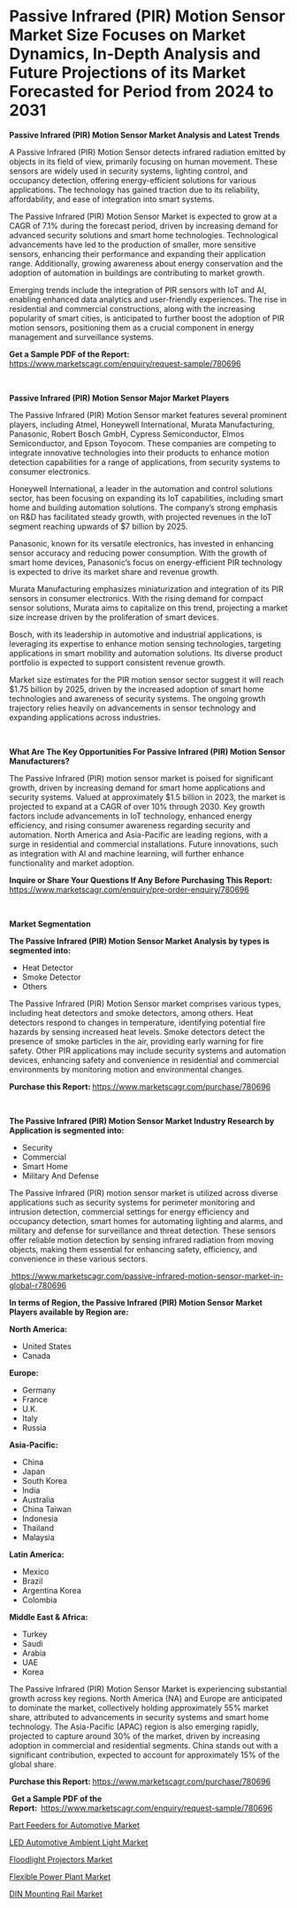 <p><h1>Passive Infrared (PIR) Motion Sensor Market Size Focuses on Market Dynamics, In-Depth Analysis and Future Projections of its Market Forecasted for Period from 2024 to 2031</h1></p><p><strong>Passive Infrared (PIR) Motion Sensor Market Analysis and Latest Trends</strong></p>
<p><p>A Passive Infrared (PIR) Motion Sensor detects infrared radiation emitted by objects in its field of view, primarily focusing on human movement. These sensors are widely used in security systems, lighting control, and occupancy detection, offering energy-efficient solutions for various applications. The technology has gained traction due to its reliability, affordability, and ease of integration into smart systems.</p><p>The Passive Infrared (PIR) Motion Sensor Market is expected to grow at a CAGR of 7.1% during the forecast period, driven by increasing demand for advanced security solutions and smart home technologies. Technological advancements have led to the production of smaller, more sensitive sensors, enhancing their performance and expanding their application range. Additionally, growing awareness about energy conservation and the adoption of automation in buildings are contributing to market growth.</p><p>Emerging trends include the integration of PIR sensors with IoT and AI, enabling enhanced data analytics and user-friendly experiences. The rise in residential and commercial constructions, along with the increasing popularity of smart cities, is anticipated to further boost the adoption of PIR motion sensors, positioning them as a crucial component in energy management and surveillance systems.</p></p>
<p><strong>Get a Sample PDF of the Report:&nbsp;</strong> <a href="https://www.marketscagr.com/enquiry/request-sample/780696?utm_campaign=1282&utm_medium=2&utm_source=Github&utm_content=ia&utm_term=15102024&utm_id=passive-infrared-pir-motion-sensor">https://www.marketscagr.com/enquiry/request-sample/780696</a></p>
<p>&nbsp;</p>
<p><strong>Passive Infrared (PIR) Motion Sensor Major Market Players</strong></p>
<p><p>The Passive Infrared (PIR) Motion Sensor market features several prominent players, including Atmel, Honeywell International, Murata Manufacturing, Panasonic, Robert Bosch GmbH, Cypress Semiconductor, Elmos Semiconductor, and Epson Toyocom. These companies are competing to integrate innovative technologies into their products to enhance motion detection capabilities for a range of applications, from security systems to consumer electronics.</p><p>Honeywell International, a leader in the automation and control solutions sector, has been focusing on expanding its IoT capabilities, including smart home and building automation solutions. The company’s strong emphasis on R&D has facilitated steady growth, with projected revenues in the IoT segment reaching upwards of $7 billion by 2025.</p><p>Panasonic, known for its versatile electronics, has invested in enhancing sensor accuracy and reducing power consumption. With the growth of smart home devices, Panasonic’s focus on energy-efficient PIR technology is expected to drive its market share and revenue growth.</p><p>Murata Manufacturing emphasizes miniaturization and integration of its PIR sensors in consumer electronics. With the rising demand for compact sensor solutions, Murata aims to capitalize on this trend, projecting a market size increase driven by the proliferation of smart devices.</p><p>Bosch, with its leadership in automotive and industrial applications, is leveraging its expertise to enhance motion sensing technologies, targeting applications in smart mobility and automation solutions. Its diverse product portfolio is expected to support consistent revenue growth.</p><p>Market size estimates for the PIR motion sensor sector suggest it will reach $1.75 billion by 2025, driven by the increased adoption of smart home technologies and awareness of security systems. The ongoing growth trajectory relies heavily on advancements in sensor technology and expanding applications across industries.</p></p>
<p>&nbsp;</p>
<p><strong>What Are The Key Opportunities For Passive Infrared (PIR) Motion Sensor Manufacturers?</strong></p>
<p><p>The Passive Infrared (PIR) motion sensor market is poised for significant growth, driven by increasing demand for smart home applications and security systems. Valued at approximately $1.5 billion in 2023, the market is projected to expand at a CAGR of over 10% through 2030. Key growth factors include advancements in IoT technology, enhanced energy efficiency, and rising consumer awareness regarding security and automation. North America and Asia-Pacific are leading regions, with a surge in residential and commercial installations. Future innovations, such as integration with AI and machine learning, will further enhance functionality and market adoption.</p></p>
<p><strong>Inquire or Share Your Questions If Any Before Purchasing This Report:</strong> <a href="https://www.marketscagr.com/enquiry/pre-order-enquiry/780696?utm_campaign=1282&utm_medium=2&utm_source=Github&utm_content=ia&utm_term=15102024&utm_id=passive-infrared-pir-motion-sensor">https://www.marketscagr.com/enquiry/pre-order-enquiry/780696</a></p>
<p>&nbsp;</p>
<p><strong>Market Segmentation</strong></p>
<p><strong>The Passive Infrared (PIR) Motion Sensor Market Analysis by types is segmented into:</strong></p>
<p><ul><li>Heat Detector</li><li>Smoke Detector</li><li>Others</li></ul></p>
<p><p>The Passive Infrared (PIR) Motion Sensor market comprises various types, including heat detectors and smoke detectors, among others. Heat detectors respond to changes in temperature, identifying potential fire hazards by sensing increased heat levels. Smoke detectors detect the presence of smoke particles in the air, providing early warning for fire safety. Other PIR applications may include security systems and automation devices, enhancing safety and convenience in residential and commercial environments by monitoring motion and environmental changes.</p></p>
<p><strong>Purchase this Report:&nbsp;</strong><a href="https://www.marketscagr.com/purchase/780696?utm_campaign=1282&utm_medium=2&utm_source=Github&utm_content=ia&utm_term=15102024&utm_id=passive-infrared-pir-motion-sensor">https://www.marketscagr.com/purchase/780696</a></p>
<p>&nbsp;</p>
<p><strong>The Passive Infrared (PIR) Motion Sensor Market Industry Research by Application is segmented into:</strong></p>
<p><ul><li>Security</li><li>Commercial</li><li>Smart Home</li><li>Military And Defense</li></ul></p>
<p><p>The Passive Infrared (PIR) motion sensor market is utilized across diverse applications such as security systems for perimeter monitoring and intrusion detection, commercial settings for energy efficiency and occupancy detection, smart homes for automating lighting and alarms, and military and defense for surveillance and threat detection. These sensors offer reliable motion detection by sensing infrared radiation from moving objects, making them essential for enhancing safety, efficiency, and convenience in these various sectors.</p></p>
<p><a href="https://www.marketscagr.com/passive-infrared-motion-sensor-market-in-global-r780696?utm_campaign=1282&utm_medium=2&utm_source=Github&utm_content=ia&utm_term=15102024&utm_id=passive-infrared-pir-motion-sensor">&nbsp;https://www.marketscagr.com/passive-infrared-motion-sensor-market-in-global-r780696</a></p>
<p><strong>In terms of Region, the Passive Infrared (PIR) Motion Sensor Market Players available by Region are:</strong></p>
<p>
    <p> <strong> North America: </strong>
        <ul>
            <li>United States</li>
            <li>Canada</li>
        </ul>
        </p> 
    <p> <strong> Europe: </strong>
        <ul>
            <li>Germany</li>
            <li>France</li>
            <li>U.K.</li>
            <li>Italy</li>
            <li>Russia</li>
        </ul>
        </p> 
    <p> <strong> Asia-Pacific: </strong>
        <ul>
            <li>China</li>
            <li>Japan</li>
            <li>South Korea</li>
            <li>India</li>
            <li>Australia</li>
            <li>China Taiwan</li>
            <li>Indonesia</li>
            <li>Thailand</li>
            <li>Malaysia</li>
        </ul>
        </p> 
    <p> <strong> Latin America: </strong>
        <ul>
            <li>Mexico</li>
            <li>Brazil</li>
            <li>Argentina Korea</li>
            <li>Colombia</li>
        </ul>
        </p> 
    <p> <strong> Middle East & Africa: </strong>
        <ul>
            <li>Turkey</li>
            <li>Saudi</li>
            <li>Arabia</li>
            <li>UAE</li>
            <li>Korea</li>
        </ul>
    </p>
    </p>
<p><p>The Passive Infrared (PIR) Motion Sensor Market is experiencing substantial growth across key regions. North America (NA) and Europe are anticipated to dominate the market, collectively holding approximately 55% market share, attributed to advancements in security systems and smart home technology. The Asia-Pacific (APAC) region is also emerging rapidly, projected to capture around 30% of the market, driven by increasing adoption in commercial and residential segments. China stands out with a significant contribution, expected to account for approximately 15% of the global share.</p></p>
<p><strong>Purchase this Report: </strong><a href="https://www.marketscagr.com/purchase/780696?utm_campaign=1282&utm_medium=2&utm_source=Github&utm_content=ia&utm_term=15102024&utm_id=passive-infrared-pir-motion-sensor">https://www.marketscagr.com/purchase/780696</a></p>
<p>&nbsp;<strong>Get a Sample PDF of the Report:&nbsp;&nbsp;</strong><a href="https://www.marketscagr.com/enquiry/request-sample/780696?utm_campaign=1282&utm_medium=2&utm_source=Github&utm_content=ia&utm_term=15102024&utm_id=passive-infrared-pir-motion-sensor">https://www.marketscagr.com/enquiry/request-sample/780696</a></p>
<p><strong></strong></p>
<p><p><a href="https://www.linkedin.com/pulse/navigating-global-part-feeders-automotive-market-from-g831c?utm_campaign=1282&utm_medium=2&utm_source=Github&utm_content=ia&utm_term=15102024&utm_id=passive-infrared-pir-motion-sensor">Part Feeders for Automotive Market</a></p><p><a href="https://www.linkedin.com/pulse/led-automotive-ambient-light-market-indicators-size-regional-pblsc?utm_campaign=1282&utm_medium=2&utm_source=Github&utm_content=ia&utm_term=15102024&utm_id=passive-infrared-pir-motion-sensor">LED Automotive Ambient Light Market</a></p><p><a href="https://github.com/sharitatri97/Market-Research-Report-List-1/blob/main/floodlight-projectors-market.md?utm_campaign=1282&utm_medium=2&utm_source=Github&utm_content=ia&utm_term=15102024&utm_id=passive-infrared-pir-motion-sensor">Floodlight Projectors Market</a></p><p><a href="https://issuu.com/reportprime-2/docs/flexible-power-plant-market-size-20_35dce367f04cc5?utm_campaign=1282&utm_medium=2&utm_source=Github&utm_content=ia&utm_term=15102024&utm_id=passive-infrared-pir-motion-sensor">Flexible Power Plant Market</a></p><p><a href="https://issuu.com/reportprime-2/docs/din-mounting-rail-market-size-2030._da6d84771fb656?utm_campaign=1282&utm_medium=2&utm_source=Github&utm_content=ia&utm_term=15102024&utm_id=passive-infrared-pir-motion-sensor">DIN Mounting Rail Market</a></p></p>